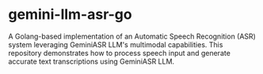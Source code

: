 # gemini-llm-asr-go
A Golang-based implementation of an Automatic Speech Recognition (ASR) system leveraging GeminiASR LLM's multimodal capabilities. This repository demonstrates how to process speech input and generate accurate text transcriptions using GeminiASR LLM.
